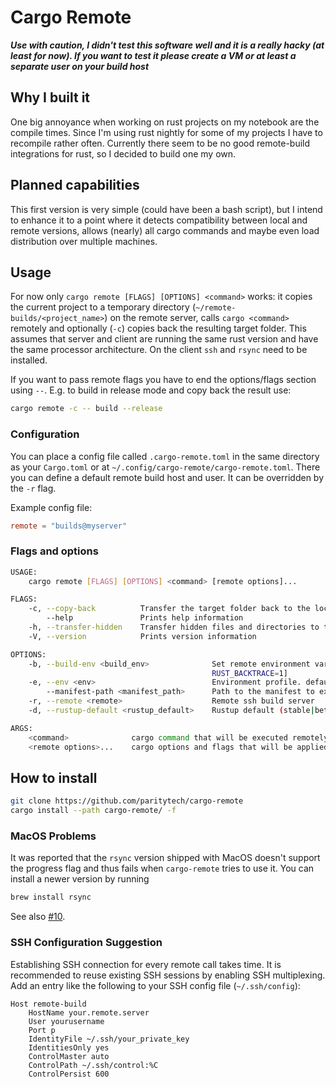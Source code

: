 # Cargo Remote

***Use with caution, I didn't test this software well and it is a really hacky
(at least for now). If you want to test it please create a VM or at least a separate
user on your build host***

## Why I built it

One big annoyance when working on rust projects on my notebook are the compile
times. Since I'm using rust nightly for some of my projects I have to recompile
rather often. Currently there seem to be no good remote-build integrations for
rust, so I decided to build one my own.

## Planned capabilities

This first version is very simple (could have been a bash script), but I intend to
enhance it to a point where it detects compatibility between local and remote
versions, allows (nearly) all cargo commands and maybe even load distribution
over multiple machines.

## Usage

For now only `cargo remote [FLAGS] [OPTIONS] <command>` works: it copies the
current project to a temporary directory (`~/remote-builds/<project_name>`) on
the remote server, calls `cargo <command>` remotely and optionally (`-c`) copies
back the resulting target folder. This assumes that server and client are running
the same rust version and have the same processor architecture. On the client `ssh`
and `rsync` need to be installed.

If you want to pass remote flags you have to end the options/flags section using
`--`. E.g. to build in release mode and copy back the result use:

```bash
cargo remote -c -- build --release
```

### Configuration

You can place a config file called `.cargo-remote.toml` in the same directory as your
`Cargo.toml` or at `~/.config/cargo-remote/cargo-remote.toml`. There you can define a
default remote build host and user. It can be overridden by the `-r` flag.

Example config file:

```toml
remote = "builds@myserver"
```

### Flags and options

```bash
USAGE:
    cargo remote [FLAGS] [OPTIONS] <command> [remote options]...

FLAGS:
    -c, --copy-back          Transfer the target folder back to the local machine
        --help               Prints help information
    -h, --transfer-hidden    Transfer hidden files and directories to the build server
    -V, --version            Prints version information

OPTIONS:
    -b, --build-env <build_env>              Set remote environment variables. RUST_BACKTRACE, CC, LIB, etc.  [default:
                                             RUST_BACKTRACE=1]
    -e, --env <env>                          Environment profile. default_value = /etc/profile [default: /etc/profile]
        --manifest-path <manifest_path>      Path to the manifest to execute [default: Cargo.toml]
    -r, --remote <remote>                    Remote ssh build server
    -d, --rustup-default <rustup_default>    Rustup default (stable|beta|nightly) [default: stable]

ARGS:
    <command>              cargo command that will be executed remotely
    <remote options>...    cargo options and flags that will be applied remotely

```

## How to install

```bash
git clone https://github.com/paritytech/cargo-remote
cargo install --path cargo-remote/ -f
```

### MacOS Problems
It was reported that the `rsync` version shipped with MacOS doesn't support the progress flag and thus fails when
`cargo-remote` tries to use it. You can install a newer version by running
```bash
brew install rsync
```
See also [#10](https://github.com/sgeisler/cargo-remote/issues/10).

### SSH Configuration Suggestion
Establishing SSH connection for every remote call takes time. It is recommended to reuse existing SSH sessions by enabling SSH multiplexing. Add an entry like the following to your SSH config file (`~/.ssh/config`):

```sshconfig
Host remote-build
    HostName your.remote.server
    User yourusername
    Port p
    IdentityFile ~/.ssh/your_private_key
    IdentitiesOnly yes
    ControlMaster auto
    ControlPath ~/.ssh/control:%C
    ControlPersist 600
```
